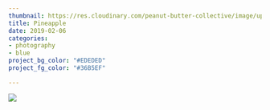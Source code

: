 ```yaml
---
thumbnail: https://res.cloudinary.com/peanut-butter-collective/image/upload/v1584885120/cody-davis-253925-unsplash_yiyujd.jpg
title: Pineapple
date: 2019-02-06
categories:
- photography
- blue
project_bg_color: "#EDEDED"
project_fg_color: "#36B5EF"

---
```

![](https://res.cloudinary.com/peanut-butter-collective/image/upload/v1584885120/cody-davis-253925-unsplash_yiyujd.jpg)